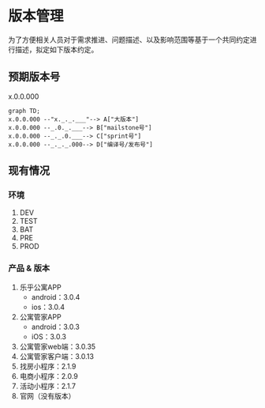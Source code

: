 # 版本管理
为了方便相关人员对于需求推进、问题描述、以及影响范围等基于一个共同约定进行描述，拟定如下版本约定。

## 预期版本号

x.0.0.000

```mermaid
graph TD;
x.0.0.000 --"x._._.___"--> A["大版本"]
x.0.0.000 --_.0._.___--> B["mailstone号"]
x.0.0.000 --_._.0.___--> C["sprint号"]
x.0.0.000 --_._._.000--> D["编译号/发布号"]
```

## 现有情况
### 环境
1. DEV
2. TEST
3. BAT
4. PRE
5. PROD

### 产品 & 版本
1. 乐乎公寓APP
    * android：3.0.4
    * ios：3.0.4
2. 公寓管家APP
    * android：3.0.3
    * iOS：3.0.3
3. 公寓管家web端：3.0.35
4. 公寓管家客户端：3.0.13
5. 找房小程序：2.1.9
6. 电商小程序：2.0.9
7. 活动小程序：2.1.7
8. 官网（没有版本）
